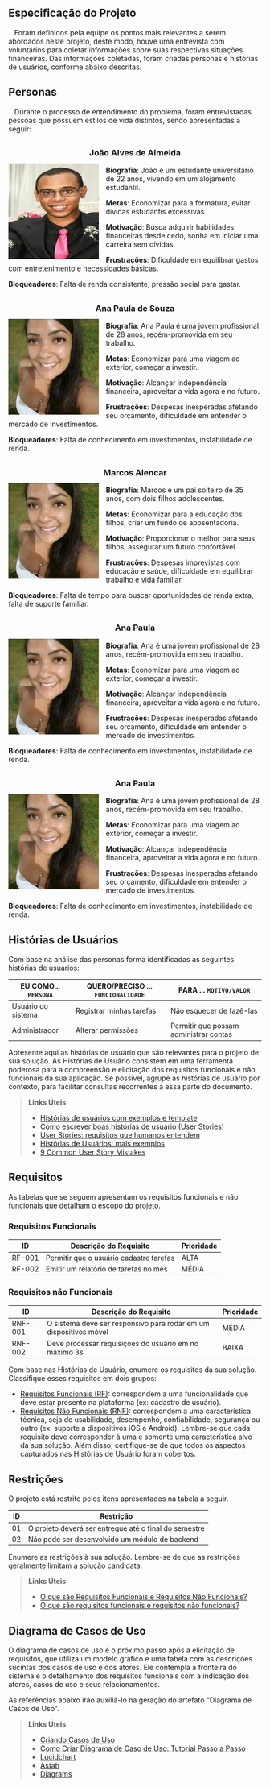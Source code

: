 ## <a name="especificacaoprojeto">Especificação do Projeto</a>

&nbsp;&nbsp; Foram definidos pela equipe os pontos mais relevantes a serem abordados neste projeto, deste modo, houve uma entrevista com voluntários para coletar informações sobre suas respectivas situações financeiras. Das informações coletadas, foram criadas personas e histórias de usuários, conforme abaixo descritas.  

## Personas 

&nbsp;&nbsp; Durante o processo de entendimento do problema, foram entrevistadas pessoas que possuem estilos de vida distintos, sendo apresentadas a seguir:
##


**<h3 align="center" >João Alves de Almeida</h3 >**
 
 <img align="left" width="180px" height="190px" style="margin:-5px 1em 0 auto" src="img/persona1.jpg"> **Biografia**: João é um estudante universitário de 22 anos, vivendo em um alojamento estudantil.

**Metas**:
Economizar para a formatura, evitar dívidas estudantis excessivas.

**Motivação**:
Busca adquirir habilidades financeiras desde cedo, sonha em iniciar uma carreira sem dívidas.

**Frustrações**:
Dificuldade em equilibrar gastos com entretenimento e necessidades básicas.

**Bloqueadores**:
Falta de renda consistente, pressão social para gastar.
 <br /> 
##


**<h3 align="center" >Ana Paula de Souza</h3 >**
 
 <img align="left" width="180px" height="190px" style="margin:-5px 1em 0 auto" src="img/persona2.jpg"> **Biografia**: Ana Paula é uma jovem profissional de 28 anos, recém-promovida em seu trabalho.

**Metas**:
Economizar para uma viagem ao exterior, começar a investir.

**Motivação**:
Alcançar independência financeira, aproveitar a vida agora e no futuro.

**Frustrações**:
Despesas inesperadas afetando seu orçamento, dificuldade em entender o mercado de investimentos.

**Bloqueadores**:
Falta de conhecimento em investimentos, instabilidade de renda.
 <br /> 
##


**<h3 align="center" >Marcos Alencar</h3 >**
 
 <img align="left" width="180px" height="190px" style="margin:-5px 1em 0 auto" src="img/persona2.jpg"> **Biografia**: Marcos é um pai solteiro de 35 anos, com dois filhos adolescentes.

**Metas**:
Economizar para a educação dos filhos, criar um fundo de aposentadoria.

**Motivação**:
Proporcionar o melhor para seus filhos, assegurar um futuro confortável.

**Frustrações**:
Despesas imprevistas com educação e saúde, dificuldade em equilibrar trabalho e vida familiar.

**Bloqueadores**:
 Falta de tempo para buscar oportunidades de renda extra, falta de suporte familiar.
 <br /> 
 ##


 **<h3 align="center" >Ana Paula</h3 >**
 
 <img align="left" width="180px" height="190px" style="margin:-5px 1em 0 auto" src="img/persona2.jpg"> **Biografia**: Ana é uma jovem profissional de 28 anos, recém-promovida em seu trabalho.

**Metas**:
Economizar para uma viagem ao exterior, começar a investir.

**Motivação**:
Alcançar independência financeira, aproveitar a vida agora e no futuro.

**Frustrações**:
Despesas inesperadas afetando seu orçamento, dificuldade em entender o mercado de investimentos.

**Bloqueadores**:
Falta de conhecimento em investimentos, instabilidade de renda.
 <br /> 
 ##


 **<h3 align="center" >Ana Paula</h3 >**
 
 <img align="left" width="180px" height="190px" style="margin:-5px 1em 0 auto" src="img/persona2.jpg"> **Biografia**: Ana é uma jovem profissional de 28 anos, recém-promovida em seu trabalho.

**Metas**:
Economizar para uma viagem ao exterior, começar a investir.

**Motivação**:
Alcançar independência financeira, aproveitar a vida agora e no futuro.

**Frustrações**:
Despesas inesperadas afetando seu orçamento, dificuldade em entender o mercado de investimentos.

**Bloqueadores**:
Falta de conhecimento em investimentos, instabilidade de renda.
 <br /> 
	
## Histórias de Usuários

Com base na análise das personas forma identificadas as seguintes histórias de usuários:

|EU COMO... `PERSONA`| QUERO/PRECISO ... `FUNCIONALIDADE` |PARA ... `MOTIVO/VALOR`                 |
|--------------------|------------------------------------|----------------------------------------|
|Usuário do sistema  | Registrar minhas tarefas           | Não esquecer de fazê-las               |
|Administrador       | Alterar permissões                 | Permitir que possam administrar contas |

Apresente aqui as histórias de usuário que são relevantes para o projeto de sua solução. As Histórias de Usuário consistem em uma ferramenta poderosa para a compreensão e elicitação dos requisitos funcionais e não funcionais da sua aplicação. Se possível, agrupe as histórias de usuário por contexto, para facilitar consultas recorrentes à essa parte do documento.

> **Links Úteis**:
> - [Histórias de usuários com exemplos e template](https://www.atlassian.com/br/agile/project-management/user-stories)
> - [Como escrever boas histórias de usuário (User Stories)](https://medium.com/vertice/como-escrever-boas-users-stories-hist%C3%B3rias-de-usu%C3%A1rios-b29c75043fac)
> - [User Stories: requisitos que humanos entendem](https://www.luiztools.com.br/post/user-stories-descricao-de-requisitos-que-humanos-entendem/)
> - [Histórias de Usuários: mais exemplos](https://www.reqview.com/doc/user-stories-example.html)
> - [9 Common User Story Mistakes](https://airfocus.com/blog/user-story-mistakes/)

## Requisitos

As tabelas que se seguem apresentam os requisitos funcionais e não funcionais que detalham o escopo do projeto.

### Requisitos Funcionais

|ID    | Descrição do Requisito  | Prioridade |
|------|-----------------------------------------|----|
|RF-001| Permitir que o usuário cadastre tarefas | ALTA | 
|RF-002| Emitir um relatório de tarefas no mês   | MÉDIA |

### Requisitos não Funcionais

|ID     | Descrição do Requisito  |Prioridade |
|-------|-------------------------|----|
|RNF-001| O sistema deve ser responsivo para rodar em um dispositivos móvel | MÉDIA | 
|RNF-002| Deve processar requisições do usuário em no máximo 3s |  BAIXA | 

Com base nas Histórias de Usuário, enumere os requisitos da sua solução. Classifique esses requisitos em dois grupos:

- [Requisitos Funcionais
 (RF)](https://pt.wikipedia.org/wiki/Requisito_funcional):
 correspondem a uma funcionalidade que deve estar presente na
  plataforma (ex: cadastro de usuário).
- [Requisitos Não Funcionais
  (RNF)](https://pt.wikipedia.org/wiki/Requisito_n%C3%A3o_funcional):
  correspondem a uma característica técnica, seja de usabilidade,
  desempenho, confiabilidade, segurança ou outro (ex: suporte a
  dispositivos iOS e Android).
Lembre-se que cada requisito deve corresponder à uma e somente uma
característica alvo da sua solução. Além disso, certifique-se de que
todos os aspectos capturados nas Histórias de Usuário foram cobertos.

## Restrições

O projeto está restrito pelos itens apresentados na tabela a seguir.

|ID| Restrição                                             |
|--|-------------------------------------------------------|
|01| O projeto deverá ser entregue até o final do semestre |
|02| Não pode ser desenvolvido um módulo de backend        |


Enumere as restrições à sua solução. Lembre-se de que as restrições geralmente limitam a solução candidata.

> **Links Úteis**:
> - [O que são Requisitos Funcionais e Requisitos Não Funcionais?](https://codificar.com.br/requisitos-funcionais-nao-funcionais/)
> - [O que são requisitos funcionais e requisitos não funcionais?](https://analisederequisitos.com.br/requisitos-funcionais-e-requisitos-nao-funcionais-o-que-sao/)

## Diagrama de Casos de Uso

O diagrama de casos de uso é o próximo passo após a elicitação de requisitos, que utiliza um modelo gráfico e uma tabela com as descrições sucintas dos casos de uso e dos atores. Ele contempla a fronteira do sistema e o detalhamento dos requisitos funcionais com a indicação dos atores, casos de uso e seus relacionamentos. 

As referências abaixo irão auxiliá-lo na geração do artefato “Diagrama de Casos de Uso”.

> **Links Úteis**:
> - [Criando Casos de Uso](https://www.ibm.com/docs/pt-br/elm/6.0?topic=requirements-creating-use-cases)
> - [Como Criar Diagrama de Caso de Uso: Tutorial Passo a Passo](https://gitmind.com/pt/fazer-diagrama-de-caso-uso.html/)
> - [Lucidchart](https://www.lucidchart.com/)
> - [Astah](https://astah.net/)
> - [Diagrams](https://app.diagrams.net/)
